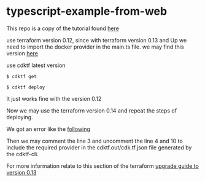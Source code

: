 # typescript-example-from-web

This repo is a copy of the tutorial found [here](https://learn.hashicorp.com/tutorials/terraform/cdktf-install)

use terraform version 0.12, since with terraform version 0.13 and Up we need to import the docker provider in the main.ts file.
we may find this version [here](https://releases.hashicorp.com/terraform/)

use cdktf latest version

```
$ cdktf get
```

```
$ cdktf deploy
```

It just works fine with the version 0.12

Now we may use the terraform version 0.14 and repeat the steps of deploying.

We got an error like the [following](https://gist.github.com/lVlario0O0o/b0d528d646319052326ada38cb510f6d)

Then we may comment the line 3 and uncomment the line 4 and 10 to include the required provider in the cdktf.out/cdk.tf.json file generated by the cdktf-cli.

For more information relate to this section of the terraform [upgrade guide to version 0.13](https://www.terraform.io/upgrade-guides/0-13.html#explicit-provider-source-locations)
